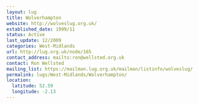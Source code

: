 ```yaml
---
layout: lug
title: Wolverhampton
website: http://wolveslug.org.uk/
established_date: 1999/11
status: Active
last_update: 12/2009
categories: West-Midlands
url: http://lug.org.uk/node/165
contact_address: mailto:ron@wellsted.org.uk
contact: Ron Wellsted
mailing_list: https://mailman.lug.org.uk/mailman/listinfo/wolveslug/
permalink: lugs/West-Midlands/Wolverhampton/
location:
  latitude: 52.59
  longitude: -2.13
---
```

